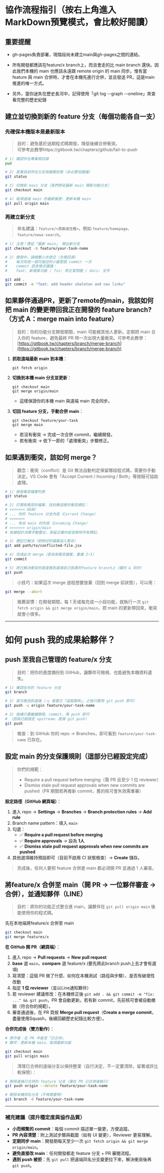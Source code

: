 # 協作流程指引（按右上角進入MarkDown預覽模式，會比較好閱讀）

## 重要提醒

* gh-pages負責部署，現階段尚未建立main與gh-pages之間的連結。

* 所有開發都應該在feature/x branch上，而且會走的比 main branch 還快。因此我們本機的 main 也應該永遠跟 remote origin 的 main 同步。惟有當 feature 與 main 合併時，才會在本機先進行合併，並且發送 PR，這是main推進的唯一方式。

* 另外，當你迷失在歷史長河中，記得使用「git log --graph --oneline」來查看完整的歷史紀錄

## 建立並切換到新的 feature 分支（每個功能各自一支）

### 先確保本機版本是最新版本

> 目的：避免基於過期程式碼開發，降低後續合併衝突。\
> 可參考此教學https\://gitbook.tw/chapters/github/fail-to-push

```bash
# 1) 確認你在專案根目錄
pwd

# 2) 查看目前所在分支與檔案狀態（非必要但建議）
git status

# 3) 切換到 main 分支（我們將從最新 main 開新功能分支）
git checkout main

# 4) 取得遠端 main 的最新變更，更新本機 main
git pull origin main
```

### 再建立新分支

> 命名建議：`feature/<頁面或任務>`，例如 `feature/homepage`、`feature/news-search`。

```bash
# 1) 注意！應從「最新 main」 開出新分支
git checkout -b feature/your-task-name

# 2) 開發中，請頻繁小步提交（方便回溯）
#    每次完成一個可描述的小變更就 commit 一次
#    commit 訊息格式建議：
#    feat: 新增某功能 / fix: 修正某問題 / docs: 文件

git add .
git commit -m "feat: add header skeleton and nav links"
```

## 如果夥伴通過PR，更新了remote的main，我該如何把 main 的變更帶回我正在開發的 feature branch?（方式 A：merge main into feature）

> 目的：你的功能分支開發期間，main 可能被其他人更新。定期把 main 合入你的 feature，避免最終 PR 時一次出現大量衝突。可參考此教學：[https://gitbook.tw/chapters/branch/merge-branch](https://gitbook.tw/chapters/branch/merge-branch)

1. **抓取遠端最新 main 到本機**：

   ```
   git fetch origin
   ```

2. **切換到本機 main 分支並更新**：

   ```
   git checkout main
   git merge origin/main
   ```

   - 這樣保證你的本機 main 與遠端 main 完全同步。

3. **切回 feature 分支，手動合併 main**：

   ```
   git checkout feature/your-task
   git merge main
   ```

   - 若沒有衝突 → 完成一次合併 commit，繼續開發。
   - 若有衝突 → 依下一節的「處理衝突」步驟修正。



## 如果遇到衝突，該如何 merge？

> 觀念：衝突（conflict）是 Git 無法自動判定保留哪段程式碼，需要你手動決定。VS Code 會有「Accept Current / Incoming / Both」等按鈕可協助處理。

```bash
# 1) 檢查衝突檔案列表
git status

# 2) 打開有衝突的檔案，找到像這樣的衝突標記：
# <<<<<<< HEAD
# ... 你的 feature 分支內容（Current Change）
# =======
# ... 來自 main 的內容（Incoming Change）
# >>>>>>> origin/main
# 依據設計決策手動整合，保留正確內容並移除所有標記。

# 3) 標記已解決（把修好的檔案加入暫存）
git add path/to/conflicted-file.jsx

# 4) 完成此次 merge（若尚有衝突檔案，重複 2~3）
git commit

# 5) 將已解決衝突的進度推到遠端自己負責的feature branch上（備份 & 同步）
git push
```

> 小技巧：如果這次 merge 過程想要放棄（回到 merge 前狀態），可以用：

```bash
git merge --abort
```

> 推薦習慣：在開發期間，每 1 天或每完成一小段功能，就執行一次 `git fetch origin && git merge origin/main`，把 main 的更新帶回來，衝突就會小很多。

---

# 如何 push 我的成果給夥伴？

## push 至我自己管理的 feature/x 分支

> 目的：把你的進度備份到 GitHub，讓夥伴可檢視、也能避免本機資料遺失。

```bash
# 1) 確認在你的 feature 分支
git branch

# 2) 首次推送到遠端（-u 會建立「追蹤關係」，之後只要用 git push 即可）
git push -u origin feature/your-task-name

# 3) 後續只要繼續開發、commit，再 push 即可
# （因為已經設定 upstream，直接 git push）
git push
```

> 檢查：到 GitHub 你的 repo → Branches，即可看到 `feature/your-task-name` 已存在。

## 設定 main 的分支保護規則（這部分已經設定完成）

> 你們的規範：
>
> - Require a pull request before merging（需 PR 且至少 1 位 reviewer）
> - Dismiss stale pull request approvals when new commits are pushed（PR 期間若再推新 commit，舊的核可會失效需重審）

**設定路徑（GitHub 網頁端）**：

1. 進入 repo → **Settings** → **Branches** → **Branch protection rules** → **Add rule**
2. Branch name pattern：填入 `main`
3. 勾選：
   - ✅ **Require a pull request before merging**
   - ✅ **Require approvals** → 設為 **1人**
   - ✅ **Dismiss stale pull request approvals when new commits are pushed**
4. 其他選項維持預設即可（目前不啟用 CI 狀態檢查）→ **Create** 儲存。

> 完成後，任何人要把 feature 合併進 main 都必須開 PR 並通過 1 人審查。

## 將feature/x 合併至 main（開 PR → 一位夥伴審查 → 合併），並通知夥伴（LINE）

> 目的：將你的功能正式整合進 main，讓夥伴在 `git pull origin main` 後能使用你的程式碼。

先在本地端將feature/x 合併至 main

```bash
git checkout main
git merge features/x
```

**在 GitHub 開 PR（網頁端）**：

1. 進入 repo → **Pull requests** → **New pull request**
2. **base** 選 `main`，**compare** 選 feature/x (要先將此branch push上去才會有選項)
3. 寫清楚：這個 PR 做了什麼、如何在本機測試（路徑與步驟）、是否有破壞性改動
4. 指定 **1 位 reviewer**（並以Line通知夥伴）
5. 若 reviewer 建議修改：在本機修正後 `git add . && git commit -m "fix: ..." && git push`，PR 會自動更新。若有新 commit，先前核可會被自動撤銷（符合你的規範）。
6. 審查通過後，在 PR 頁按 **Merge pull request**（**Create a merge commit**，盡量使用Squash，後續回顧歷史紀錄比較方便）。

**合併完成後（雙方動作）**：

```bash
# 原作者：在 PR 中留言「已合併」
# 夥伴：更新本機 main，取得最新功能

git checkout main
git pull origin main
```

> 清理已合併的遠端分支以保持整潔（自行決定，不一定要清除，留著或許比較保險）：

```bash
# 刪除遠端已合併的 feature 分支（僅在 PR 已合併後執行）
git push origin --delete feature/your-task-name

# 刪除本機同名分支（不再需要時）
git branch -d feature/your-task-name
```

---

### 補充建議（提升穩定度與協作品質）

- **小而頻繁的 commit**：每個 commit 描述單一變更，方便追蹤。
- **PR 內容清楚**：附上測試步驟與截圖（如有 UI 變更），Reviewer 更易理解。
- **定期同步 main**：開發期每天至少一次 `git fetch origin && git merge origin/main`。
- **避免直接改 main**：任何開發都走 feature 分支 + PR 審閱流程。
- **遇到 push 被拒**：先 `git pull` 把遠端同名分支變更拉下來，解決衝突後再 `git push`。